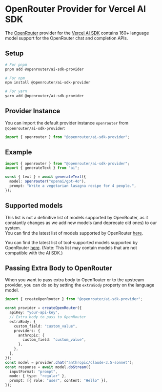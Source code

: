 # OpenRouter Provider for Vercel AI SDK

The [OpenRouter](https://openrouter.ai/) provider for the [Vercel AI SDK](https://sdk.vercel.ai/docs)
contains 160+ language model support for the OpenRouter chat and completion APIs.

## Setup

```bash
# For pnpm
pnpm add @openrouter/ai-sdk-provider

# For npm
npm install @openrouter/ai-sdk-provider

# For yarn
yarn add @openrouter/ai-sdk-provider
```

## Provider Instance

You can import the default provider instance `openrouter` from `@openrouter/ai-sdk-provider`:

```ts
import { openrouter } from "@openrouter/ai-sdk-provider";
```

## Example

```ts
import { openrouter } from "@openrouter/ai-sdk-provider";
import { generateText } from "ai";

const { text } = await generateText({
  model: openrouter("openai/gpt-4o"),
  prompt: "Write a vegetarian lasagna recipe for 4 people.",
});
```

## Supported models

This list is not a definitive list of models supported by OpenRouter, as it constantly changes as we add new models (and deprecate old ones) to our system.  
You can find the latest list of models supported by OpenRouter [here](https://openrouter.ai/models).

You can find the latest list of tool-supported models supported by OpenRouter [here](https://openrouter.ai/models?order=newest&supported_parameters=tools). (Note: This list may contain models that are not compatible with the AI SDK.)

## Passing Extra Body to OpenRouter

When you want to pass extra body to OpenRouter or to the upstream provider, you can do so by setting the `extraBody` property on the language model.

```typescript
import { createOpenRouter } from "@openrouter/ai-sdk-provider";

const provider = createOpenRouter({
  apiKey: "your-api-key",
  // Extra body to pass to OpenRouter
  extraBody: {
    custom_field: "custom_value",
    providers: {
      anthropic: {
        custom_field: "custom_value",
      },
    },
  },
});
const model = provider.chat("anthropic/claude-3.5-sonnet");
const response = await model.doStream({
  inputFormat: "prompt",
  mode: { type: "regular" },
  prompt: [{ role: "user", content: "Hello" }],
});
```
